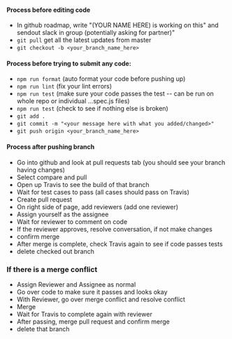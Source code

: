#### Process before editing code

- In github roadmap, write "(YOUR NAME HERE) is working on this" and sendout slack in group (potentially asking for partner)"
- `git pull` get all the latest updates from master
- `git checkout -b <your_branch_name_here>`

#### Process before trying to submit any code:
- `npm run format` (auto format your code before pushing up)
- `npm run lint` (fix your lint errors)
- `npm run test` (make sure your code passes the test -- can be run on whole repo or individual ...spec.js files)
- `npm run test` (check to see if nothing else is broken)
- `git add .`
- `git commit -m "<your message here with what you added/changed>"`
- `git push origin <your_branch_name_here>`

#### Process after pushing branch

- Go into github and look at pull requests tab (you should see your branch having changes)
- Select compare and pull
- Open up Travis to see the build of that branch
- Wait for test cases to pass (all cases should pass on Travis)
- Create pull request
- On right side of page, add reviewers (add one reviewer)
- Assign yourself as the assignee
- Wait for reviewer to comment on code
- If the reviewer approves, resolve conversation, if not make changes
- confirm merge
- After merge is complete, check Travis again to see if code passes tests
- delete checked out branch

### If there is a merge conflict

- Assign Reviewer and Assignee as normal
- Go over code to make sure it passes and looks okay
- With Reviewer, go over merge conflict and resolve conflict
- Merge
- Wait for Travis to complete again with reviewer
- After passing, merge pull request and confirm merge
- delete that branch
